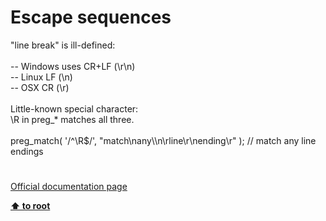 # Escape sequences




<div class="phpcode"><span class="html">
&quot;line break&quot; is ill-defined:<br><br> -- Windows uses CR+LF (\r\n)<br> -- Linux LF (\n)<br> -- OSX CR (\r)<br><br>Little-known special character:<br>\R in preg_* matches all three.<br><br>preg_match( &apos;/^\R$/&apos;, &quot;match\nany\\n\rline\r\nending\r&quot; ); // match any line endings</span>
</div>
  

#

[Official documentation page](https://www.php.net/manual/en/regexp.reference.escape.php)

**[⬆ to root](/)**